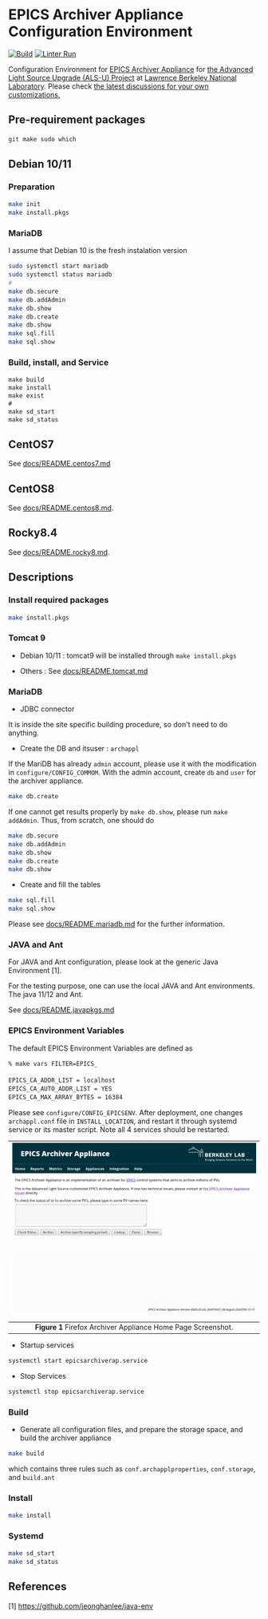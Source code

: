 # EPICS Archiver Appliance Configuration Environment
[![Build](https://github.com/jeonghanlee/epicsarchiverap-env/actions/workflows/build.yml/badge.svg)](https://github.com/jeonghanlee/epicsarchiverap-env/actions/workflows/build.yml)
[![Linter Run](https://github.com/jeonghanlee/epicsarchiverap-env/actions/workflows/linter.yml/badge.svg)](https://github.com/jeonghanlee/epicsarchiverap-env/actions/workflows/linter.yml)

Configuration Environment for [EPICS Archiver Appliance](https://github.com/slacmshankar/epicsarchiverap) for [the Advanced Light Source Upgrade (ALS-U) Project](https://als.lbl.gov/als-u/overview/) at [Lawrence Berkeley National Laboratory](https://lbl.gov). Please check [the latest discussions for your own customizations.](https://github.com/jeonghanlee/epicsarchiverap-env/discussions/14)
 
## Pre-requirement packages

```bash
git make sudo which
```

## Debian 10/11

### Preparation

```bash
make init
make install.pkgs
```

### MariaDB

I assume that Debian 10 is the fresh instalation version

```bash
sudo systemctl start mariadb
sudo systemctl status mariadb
#
make db.secure
make db.addAdmin
make db.show
make db.create
make db.show
make sql.fill
make sql.show
```

### Build, install, and Service

```
make build
make install
make exist
#
make sd_start
make sd_status
```

## CentOS7

See [docs/README.centos7.md](docs/README.centos7.md)

## CentOS8

See [docs/README.centos8.md](docs/README.centos8.md). 

## Rocky8.4

See [docs/README.rocky8.md](docs/README.rocky8.md).


## Descriptions

### Install required packages

```bash
make install.pkgs
```

### Tomcat 9

* Debian 10/11 : tomcat9 will be installed through `make install.pkgs`

* Others : See  [docs/README.tomcat.md](docs/README.tomcat.md)

### MariaDB

* JDBC connector

It is inside the site specific building procedure, so don't need to do anything.

* Create the DB and itsuser : `archappl`

If the MariDB has already `admin` account, please use it with the modification in `configure/CONFIG_COMMOM`.
With the admin account, create `db` and `user` for the archiver appliance.

```bash
make db.create
```

If one cannot get results properly by `make db.show`, please run `make addAdmin`. Thus, from scratch, one should do

```bash
make db.secure
make db.addAdmin
make db.show
make db.create
make db.show
```

* Create and fill the tables

```bash
make sql.fill
make sql.show
```

Please see [docs/README.mariadb.md](docs/README.mariadb.md) for the further information.

### JAVA and Ant

For JAVA and Ant configuration, please look at the generic Java Environment [1].

For the testing purpose, one can use the local JAVA and Ant environments. The java 11/12 and Ant.

See [docs/README.javapkgs.md](docs/README.javapkgs.md)

### EPICS Environment Variables

The default EPICS Environment Variables are defined as

```bash
% make vars FILTER=EPICS_

EPICS_CA_ADDR_LIST = localhost
EPICS_CA_AUTO_ADDR_LIST = YES
EPICS_CA_MAX_ARRAY_BYTES = 16384
```

Please see `configure/CONFIG_EPICSENV`. After deployment, one changes `archappl.conf` file in `INSTALL_LOCATION`, and restart it through systemd service or its master script. Note all 4 services should be restarted.


|![AAH](docs/images/home.png)|
| :---: |
|**Figure 1** Firefox Archiver Appliance Home Page Screenshot.|

* Startup services

```bash
systemctl start epicsarchiverap.service
```

* Stop Services

```bash
systemctl stop epicsarchiverap.service
```

### Build

* Generate all configuration files, and prepare the storage space, and build the archiver appliance

```bash
make build
```

which contains three rules such as `conf.archapplproperties`, `conf.storage`, and `build.ant`

### Install

```bash
make install
```

### Systemd

```bash
make sd_start
make sd_status
```

## References

[1] <https://github.com/jeonghanlee/java-env>
